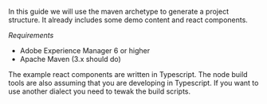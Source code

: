 In this guide we will use the maven archetype to generate a project structure.
It already includes some demo content and react components.

_Requirements_

 * Adobe Experience Manager 6 or higher
 * Apache Maven (3.x should do)


The example react components are written in Typescript. The node build tools
are also assuming that you are developing in Typescript. If you want to use another dialect you need to
tewak the build scripts.